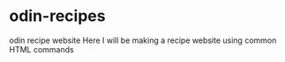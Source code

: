 # odin-recipes
odin recipe website
Here I will be making a recipe website using common HTML commands
